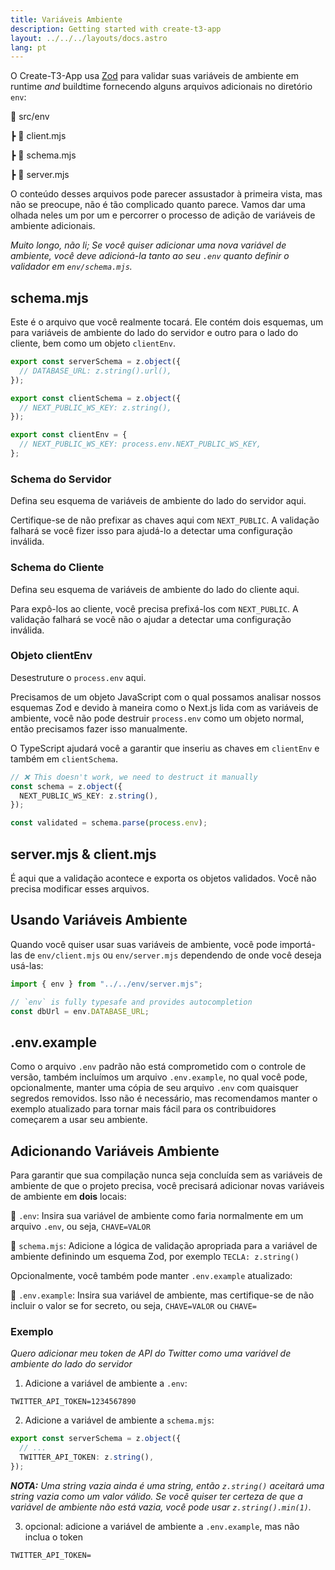 ```yaml
---
title: Variáveis Ambiente
description: Getting started with create-t3-app
layout: ../../../layouts/docs.astro
lang: pt
---
```


O Create-T3-App usa [Zod](https://github.com/colinhacks/zod) para validar suas variáveis de ambiente em runtime _and_ buildtime fornecendo alguns arquivos adicionais no diretório `env`:

📁 src/env

┣ 📄 client.mjs

┣ 📄 schema.mjs

┣ 📄 server.mjs

O conteúdo desses arquivos pode parecer assustador à primeira vista, mas não se preocupe, não é tão complicado quanto parece. Vamos dar uma olhada neles um por um e percorrer o processo de adição de variáveis de ambiente adicionais.

_Muito longo, não li; Se você quiser adicionar uma nova variável de ambiente, você deve adicioná-la tanto ao seu `.env` quanto definir o validador em `env/schema.mjs`._

## schema.mjs

Este é o arquivo que você realmente tocará. Ele contém dois esquemas, um para variáveis de ambiente do lado do servidor e outro para o lado do cliente, bem como um objeto `clientEnv`.

```ts:env/schema.mjs
export const serverSchema = z.object({
  // DATABASE_URL: z.string().url(),
});

export const clientSchema = z.object({
  // NEXT_PUBLIC_WS_KEY: z.string(),
});

export const clientEnv = {
  // NEXT_PUBLIC_WS_KEY: process.env.NEXT_PUBLIC_WS_KEY,
};
```

### Schema do Servidor

Defina seu esquema de variáveis de ambiente do lado do servidor aqui.

Certifique-se de não prefixar as chaves aqui com `NEXT_PUBLIC`. A validação falhará se você fizer isso para ajudá-lo a detectar uma configuração inválida.

### Schema do Cliente

Defina seu esquema de variáveis de ambiente do lado do cliente aqui.

Para expô-los ao cliente, você precisa prefixá-los com `NEXT_PUBLIC`. A validação falhará se você não o ajudar a detectar uma configuração inválida.

### Objeto clientEnv

Desestruture o `process.env` aqui.

Precisamos de um objeto JavaScript com o qual possamos analisar nossos esquemas Zod e devido à maneira como o Next.js lida com as variáveis de ambiente, você não pode destruir `process.env` como um objeto normal, então precisamos fazer isso manualmente.

O TypeScript ajudará você a garantir que inseriu as chaves em `clientEnv` e também em `clientSchema`.

```ts
// ❌ This doesn't work, we need to destruct it manually
const schema = z.object({
  NEXT_PUBLIC_WS_KEY: z.string(),
});

const validated = schema.parse(process.env);
```

## server.mjs & client.mjs

É aqui que a validação acontece e exporta os objetos validados. Você não precisa modificar esses arquivos.

## Usando Variáveis Ambiente

Quando você quiser usar suas variáveis de ambiente, você pode importá-las de `env/client.mjs` ou `env/server.mjs` dependendo de onde você deseja usá-las:

```ts:pages/api/hello.ts
import { env } from "../../env/server.mjs";

// `env` is fully typesafe and provides autocompletion
const dbUrl = env.DATABASE_URL;
```

## .env.example

Como o arquivo `.env` padrão não está comprometido com o controle de versão, também incluímos um arquivo `.env.example`, no qual você pode, opcionalmente, manter uma cópia de seu arquivo `.env` com quaisquer segredos removidos. Isso não é necessário, mas recomendamos manter o exemplo atualizado para tornar mais fácil para os contribuidores começarem a usar seu ambiente.

## Adicionando Variáveis Ambiente

Para garantir que sua compilação nunca seja concluída sem as variáveis de ambiente de que o projeto precisa, você precisará adicionar novas variáveis de ambiente em **dois** locais:

📄 `.env`: Insira sua variável de ambiente como faria normalmente em um arquivo `.env`, ou seja, `CHAVE=VALOR`

📄 `schema.mjs`: Adicione a lógica de validação apropriada para a variável de ambiente definindo um esquema Zod, por exemplo `TECLA: z.string()`

Opcionalmente, você também pode manter `.env.example` atualizado:

📄 `.env.example`: Insira sua variável de ambiente, mas certifique-se de não incluir o valor se for secreto, ou seja, `CHAVE=VALOR` ou `CHAVE=`

### Exemplo

_Quero adicionar meu token de API do Twitter como uma variável de ambiente do lado do servidor_

1. Adicione a variável de ambiente a `.env`:

```
TWITTER_API_TOKEN=1234567890
```

2. Adicione a variável de ambiente a `schema.mjs`:

```ts
export const serverSchema = z.object({
  // ...
  TWITTER_API_TOKEN: z.string(),
});
```

_**NOTA:** Uma string vazia ainda é uma string, então `z.string()` aceitará uma string vazia como um valor válido. Se você quiser ter certeza de que a variável de ambiente não está vazia, você pode usar `z.string().min(1)`._

3. opcional: adicione a variável de ambiente a `.env.example`, mas não inclua o token

```
TWITTER_API_TOKEN=
```
